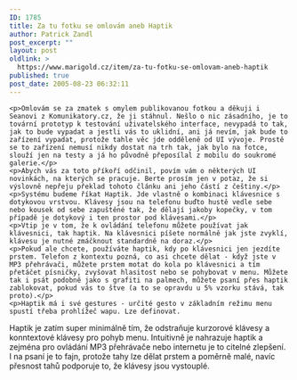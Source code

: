 ```yaml
---
ID: 1785
title: Za tu fotku se omlovám aneb Haptik
author: Patrick Zandl
post_excerpt: ""
layout: post
oldlink: >
  https://www.marigold.cz/item/za-tu-fotku-se-omlovam-aneb-haptik
published: true
post_date: 2005-08-23 06:32:11
---
```

	<p>Omlovám se za zmatek s omylem publikovanou fotkou a děkuji i Seanovi z Komunikatory.cz, že ji stáhnul. Nešlo o nic zásadního, je to tovární prototyp k testování uživatelského interface, nevypadá to tak, jak to bude vypadat a jestli vás to uklidní, ani já nevím, jak bude to zařízení vypadat, protože tahle věc jde odděleně od UI vývoje. Prostě se to zařízení nemusí nikdy dostat na trh tak, jak bylo na fotce, slouží jen na testy a já ho původně přeposílal z mobilu do soukromé galerie.</p>
	<p>Abych vás za toto příkoří odčinil, povím vám o některých UI novinkách, na kterých se pracuje. Berte prosím jen v potaz, že si výslovně nepřeju překlad tohoto článku ani jeho částí z češtiny.</p>
	<p>Systému budeme říkat Haptik. Jde vlastně o kombinaci klávesnice s dotykovou vrstvou. Klávesy jsou na telefonu buďto hustě vedle sebe nebo kousek od sebe zapuštěné tak, že dělají jakoby kopečky, v tom případě je dotykový i ten prostor pod klávesami.</p>
	<p>Vtip je v tom, že k ovládání telefonu můžete používat jak klávesnici, tak haptik. Na klávesnici píšete normálně jak jste zvyklí, klávesu je nutné zmáčknout standardně na doraz.</p>
	<p>Pokud ale chcete, používáte haptik, kdy po klávesnici jen jezdíte prstem. Telefon z kontextu pozná, co asi chcete dělat - když jste v MP3 přehrávači, můžete prstem motat do kola po klávesnici a tím přetáčet písničky, zvyšovat hlasitost nebo se pohybovat v menu. Můžete tak i psát podobně jako s grafiti na palmech, můžete psaní přes haptik zablokovat, pokud vás to štve (a to se opravdu u 5% vzorku stává, tak proto).</p>
	<p>Haptik má i své gestures - určité gesto v základním režimu menu spustí třeba prohlížeč wapu. Lze definovat. 
Haptik je zatím super minimálně tím, že odstraňuje kurzorové klávesy a konntextové klávesy pro pohyb menu. Intuitivně je nahrazuje haptik a zejména pro ovládání MP3 přehrávače nebo internetu je to citelné zlepšení. I na psaní je to fajn, protože tahy lze dělat prstem a poměrně malé, navíc přesnost tahů podporuje to, že klávesy jsou vystouplé.
</p>